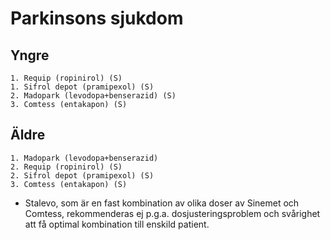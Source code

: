 Parkinsons sjukdom
==================

Yngre
-----

    1. Requip (ropinirol) (S)
    1. Sifrol depot (pramipexol) (S)
    2. Madopark (levodopa+benserazid) (S)
    3. Comtess (entakapon) (S)

Äldre
-----

    1. Madopark (levodopa+benserazid)
    2. Requip (ropinirol) (S)
    2. Sifrol depot (pramipexol) (S)
    3. Comtess (entakapon) (S)

-   Stalevo, som är en fast kombination av olika doser av Sinemet och
    Comtess, rekommenderas ej p.g.a. dosjusteringsproblem och svårighet
    att få optimal kombination till enskild patient.
